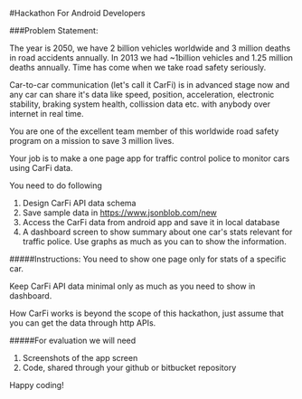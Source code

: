 #Hackathon For Android Developers

###Problem Statement:

The year is 2050, we have 2 billion vehicles worldwide and 3 million deaths in road accidents annually. 
In 2013 we had ~1billion vehicles and 1.25 million deaths annually. 
Time has come when we take road safety seriously. 

Car-to-car communication (let's call it CarFi) is in advanced stage now and any car can share it's data like speed, position, acceleration, electronic stability, braking system health, collission data etc. with anybody over internet in real time. 

You are one of the excellent team member of this worldwide road safety program on a mission to save 3 million lives. 

Your job is to make a one page app for traffic control police to monitor cars using CarFi data.   

You need to do following

1. Design CarFi API data schema
2. Save sample data in https://www.jsonblob.com/new
3. Access the CarFi data from android app and save it in local database
4. A dashboard screen to show summary about one car's stats relevant for traffic police. Use graphs as much as you can to show the information.

#####Instructions:
You need to show one page only for stats of a specific car. 

Keep CarFi API data minimal only as much as you need to show in dashboard.

How CarFi works is beyond the scope of this hackathon, just assume that you can get the data through http APIs.
 
#####For evaluation we will need
1. Screenshots of the app screen
2. Code, shared through your github or bitbucket repository


Happy coding!
